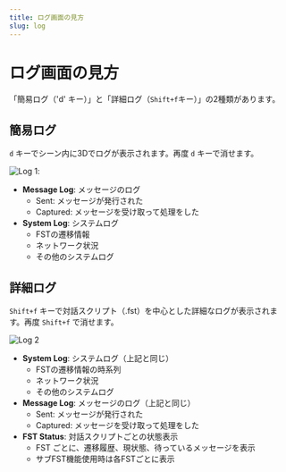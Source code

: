 ```yaml
---
title: ログ画面の見方
slug: log
---
```

# ログ画面の見方

「簡易ログ（'d' キー）」と「詳細ログ（`Shift+f`キー）」の2種類があります。

## 簡易ログ

`d` キーでシーン内に3Dでログが表示されます。再度 `d` キーで消せます。

![Log 1](/images/log1.png):

- **Message Log**: メッセージのログ
  - Sent: メッセージが発行された
  - Captured: メッセージを受け取って処理をした
- **System Log**: システムログ
  - FSTの遷移情報
  - ネットワーク状況
  - その他のシステムログ

## 詳細ログ

`Shift+f` キーで対話スクリプト（.fst）を中心とした詳細なログが表示されます。再度 `Shift+f` で消せます。

![Log 2](/images/log2.png)

- **System Log**: システムログ（上記と同じ）
  - FSTの遷移情報の時系列
  - ネットワーク状況
  - その他のシステムログ
- **Message Log**: メッセージのログ（上記と同じ）
  - Sent: メッセージが発行された
  - Captured: メッセージを受け取って処理をした
- **FST Status**: 対話スクリプトごとの状態表示
  - FST ごとに、遷移履歴、現状態、待っているメッセージを表示
  - サブFST機能使用時は各FSTごとに表示
